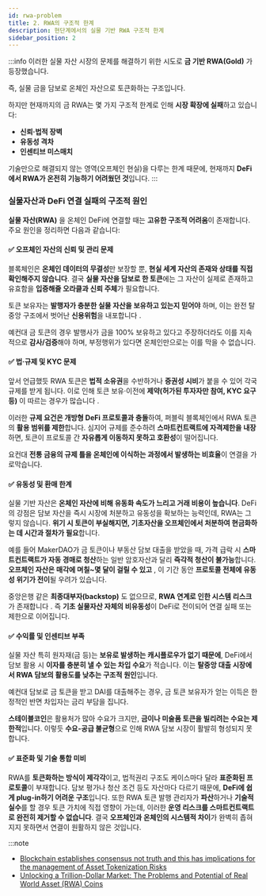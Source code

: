 ```yaml
---
id: rwa-problem
title: 2. RWA의 구조적 한계
description: 현단계에서의 실물 기반 RWA 구조적 한계
sidebar_position: 2
---
```


:::info
이러한 실물 자산 시장의 문제를 해결하기 위한 시도로 **금 기반 RWA(Gold)** 가 등장했습니다.

즉, 실물 금을 담보로 온체인 자산으로 토큰화하는 구조입니다.

하지만 현재까지의 금 RWA는 몇 가지 구조적 한계로 인해 **시장 확장에 실패**하고 있습니다:

- **신뢰·법적 장벽**
- **유동성 격차**
- **인센티브 미스매치**

기술만으로 해결되지 않는 영역(오프체인 현실)을 다루는 한계 때문에, 현재까지 **DeFi에서 RWA가 온전히 기능하기 어려웠던 것**입니다.
:::

### 실물자산과 DeFi 연결 실패의 구조적 원인

**실물 자산(RWA)** 을 온체인 DeFi에 연결할 때는 **고유한 구조적 어려움**이 존재합니다. 주요 원인을 정리하면 다음과 같습니다:

#### ✅ 오프체인 자산의 신뢰 및 관리 문제

블록체인은 **온체인 데이터의 무결성**만 보장할 뿐, **현실 세계 자산의 존재와 상태를 직접 확인해주지 않습니다**. 결국 **실물 자산을 담보로 한 토큰**에는 그 자산이 실제로 존재하고 유효함을 **입증해줄 오라클과 신뢰 주체**가 필요합니다. 

토큰 보유자는 **발행자가 충분한 실물 자산을 보유하고 있는지 믿어야** 하며, 이는 완전 탈중앙 구조에서 벗어난 **신용위험**을 내포합니다 . 

예컨대 금 토큰의 경우 발행사가 금을 100% 보유하고 있다고 주장하더라도 이를 지속적으로 **감사/검증**해야 하며, 부정행위가 있다면 온체인만으로는 이를 막을 수 없습니다.

#### ✅ 법·규제 및 KYC 문제

앞서 언급했듯 RWA 토큰은 **법적 소유권**을 수반하거나 **증권성 시비**가 붙을 수 있어 각국 규제를 받게 됩니다. 이로 인해 토큰 보유·이전에 **제약(허가된 투자자만 참여, KYC 요구 등)** 이 따르는 경우가 많습니다 . 

이러한 **규제 요건은 개방형 DeFi 프로토콜과 충돌**하여, 퍼블릭 블록체인에서 RWA 토큰의 **활용 범위를 제한**합니다. 심지어 규제를 준수하려 **스마트컨트랙트에 자격제한을 내장**하면, 토큰이 프로토콜 간 **자유롭게 이동하지 못하고 호환성**이 떨어집니다. 

요컨대 **전통 금융의 규제 틀을 온체인에 이식하는 과정에서 발생하는 비효율**이 연결을 가로막습니다.

#### ✅ 유동성 및 환매 한계

실물 기반 자산은 **온체인 자산에 비해 유동화 속도가 느리고 거래 비용이 높습니다**. DeFi의 강점은 담보 자산을 즉시 시장에 처분하고 유동성을 확보하는 능력인데, RWA는 그렇지 않습니다. **위기 시 토큰이 부실해지면, 기초자산을 오프체인에서 처분하여 현금화하는 데 시간과 절차가 필요**합니다. 

예를 들어 MakerDAO가 금 토큰이나 부동산 담보 대출을 받았을 때, 가격 급락 시 **스마트컨트랙트가 자동 경매로 청산**하는 일반 암호자산과 달리 **즉각적 청산이 불가능**합니다. **오프체인 자산은 매각에 며칠~몇 달이 걸릴 수 있고** , 이 기간 동안 **프로토콜 전체에 유동성 위기가 전이**될 우려가 있습니다. 

중앙은행 같은 **최종대부자(backstop)** 도 없으므로, **RWA 연계로 인한 시스템 리스크**가 존재합니다 . 즉 **기초 실물자산 자체의 비유동성**이 DeFi로 전이되어 연결 실패 또는 제한으로 이어집니다.

#### ✅ 수익률 및 인센티브 부족

실물 자산 특히 원자재(금 등)는 **보유로 발생하는 캐시플로우가 없기 때문에**, DeFi에서 담보 활용 시 **이자를 충분히 낼 수 있는 차입 수요**가 적습니다. 이는 **탈중앙 대출 시장에서 RWA 담보의 활용도를 낮추는 구조적 원인**입니다. 

예컨대 담보로 금 토큰을 받고 DAI를 대출해주는 경우, 금 토큰 보유자가 얻는 이득은 한정적인 반면 차입자는 금리 부담을 집니다. 

**스테이블코인**은 활용처가 많아 수요가 크지만, **금이나 미술품 토큰을 빌리려는 수요는 제한적**입니다. 이렇듯 **수요-공급 불균형**으로 인해 RWA 담보 시장이 활발히 형성되지 못합니다.

#### ✅ 표준화 및 기술 통합 미비

RWA를 **토큰화하는 방식이 제각각**이고, 법적권리 구조도 케이스마다 달라 **표준화된 프로토콜**이 부재합니다. 담보 평가나 청산 조건 등도 자산마다 다르기 때문에, **DeFi에 쉽게 plug-in하기 어려운 구조**입니다. 또한 RWA 토큰 발행 관리자가 **파산**하거나 **기술적 실수**를 할 경우 토큰 가치에 직접 영향이 가는데, 이러한 **운영 리스크를 스마트컨트랙트로 완전히 제거할 수 없습니다**. 결국 **오프체인과 온체인의 시스템적 차이**가 완벽히 좁혀지지 못하면서 연결이 원활하지 않은 것입니다.

:::note
- [Blockchain establishes consensus not truth and this has implications for the management of Asset Tokenization Risks](https://www.kcl.ac.uk/news/comment-blockchain-establishes-consensus-not-truth-and-this-has-implications-for-the-management-of-asset-tokenization-risks)
- [Unlocking a Trillion-Dollar Market: The Problems and Potential of Real World Asset (RWA) Coins](https://www.anchain.ai/blog/real-world-asset-rwa-coins)